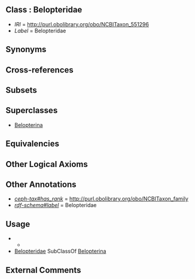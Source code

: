 
## Class : Belopteridae

 * *IRI* = http://purl.obolibrary.org/obo/NCBITaxon_551296
 * *Label* = Belopteridae

## Synonyms


## Cross-references


## Subsets


## Superclasses

 * [Belopterina](../../NCBITaxon/94/NCBITaxon_551294.md)

## Equivalencies


## Other Logical Axioms


## Other Annotations

 * *[ceph-tax#has_rank](../../ceph-tax#has/nk/ceph-tax#has_rank.md)* = http://purl.obolibrary.org/obo/NCBITaxon_family
 * *[rdf-schema#label](../../el/rdf-schema#label.md)* = Belopteridae

## Usage

 * -
 * [Belopteridae](../../NCBITaxon/96/NCBITaxon_551296.md) SubClassOf [Belopterina](../../NCBITaxon/94/NCBITaxon_551294.md)

## External Comments


